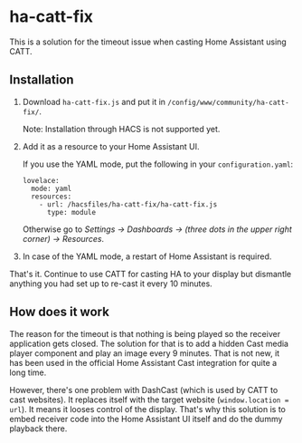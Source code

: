 # ha-catt-fix
This is a solution for the timeout issue when casting Home Assistant using CATT.

## Installation

1. Download `ha-catt-fix.js` and put it in `/config/www/community/ha-catt-fix/`.

   Note: Installation through HACS is not supported yet.

2. Add it as a resource to your Home Assistant UI.

   If you use the YAML mode, put the following in your `configuration.yaml`:

   ```
   lovelace:
     mode: yaml
     resources:
       - url: /hacsfiles/ha-catt-fix/ha-catt-fix.js
         type: module
   ```

   Otherwise go to *Settings -> Dashboards -> (three dots in the upper right corner) -> Resources*.

3. In case of the YAML mode, a restart of Home Assistant is required.

That's it. Continue to use CATT for casting HA to your display but dismantle anything you had set up to re-cast it every 10 minutes.

## How does it work

The reason for the timeout is that nothing is being played so the receiver application gets closed. The solution for that is to add a hidden Cast media player component and play an image every 9 minutes. That is not new, it has been used in the official Home Assistant Cast integration for quite a long time.

However, there's one problem with DashCast (which is used by CATT to cast websites). It replaces itself with the target website (`window.location = url`). It means it looses control of the display. That's why this solution is to embed receiver code into the Home Assistant UI itself and do the dummy playback there.
